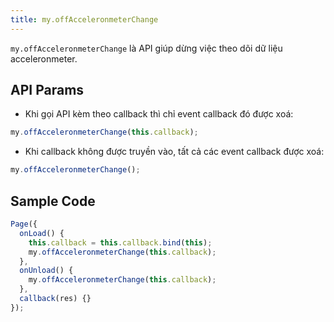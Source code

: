 ```yaml
---
title: my.offAcceleronmeterChange
---
```


`my.offAcceleronmeterChange` là API giúp dừng việc theo dõi dữ liệu acceleronmeter.

## API Params

- Khi gọi API kèm theo callback thì chỉ event callback đó được xoá:

```js
my.offAcceleronmeterChange(this.callback);
```

- Khi callback không được truyền vào, tất cả các event callback được xoá:

```js
my.offAcceleronmeterChange();
```

## Sample Code

```js
Page({
  onLoad() {
    this.callback = this.callback.bind(this);
    my.offAcceleronmeterChange(this.callback);
  },
  onUnload() {
    my.offAcceleronmeterChange(this.callback);
  },
  callback(res) {}
});
```
